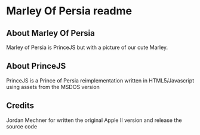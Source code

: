# Marley Of Persia readme

## About Marley Of Persia

Marley of Persia is PrinceJS but with a picture of our cute Marley.

## About PrinceJS

PrinceJS is a Prince of Persia reimplementation written in HTML5/Javascript using assets from the MSDOS version 

## Credits
Jordan Mechner for written the original Apple II version and release the source code

